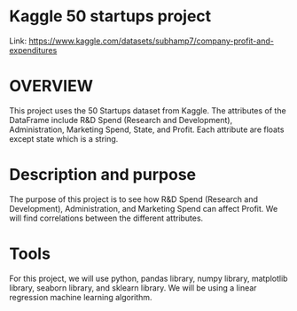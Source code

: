 # Kaggle 50 startups project

Link: https://www.kaggle.com/datasets/subhamp7/company-profit-and-expenditures

# OVERVIEW

This project uses the 50 Startups dataset from Kaggle. The attributes of the DataFrame include R&D Spend (Research and Development), Administration, Marketing Spend, State, and Profit.
Each attribute are floats except state which is a string. 

# Description and purpose

The purpose of this project is to see how R&D Spend (Research and Development), Administration, and Marketing Spend can affect Profit. We will find correlations between the different attributes.

# Tools 

For this project, we will use python, pandas library, numpy library, matplotlib library, seaborn library, and sklearn library. We will be using a linear regression machine learning algorithm.

